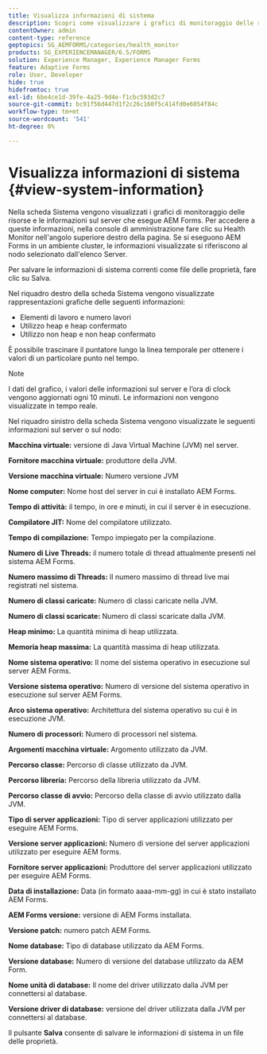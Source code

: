 ```yaml
---
title: Visualizza informazioni di sistema
description: Scopri come visualizzare i grafici di monitoraggio delle risorse e le informazioni sul server che esegue AEM Forms.
contentOwner: admin
content-type: reference
geptopics: SG_AEMFORMS/categories/health_monitor
products: SG_EXPERIENCEMANAGER/6.5/FORMS
solution: Experience Manager, Experience Manager Forms
feature: Adaptive Forms
role: User, Developer
hide: true
hidefromtoc: true
exl-id: 6be4ce1d-39fe-4a25-9d4e-f1cbc593d2c7
source-git-commit: bc91f56d447d1f2c26c160f5c414fd0e6054f84c
workflow-type: tm+mt
source-wordcount: '541'
ht-degree: 0%

---
```


# Visualizza informazioni di sistema {#view-system-information}

Nella scheda Sistema vengono visualizzati i grafici di monitoraggio delle risorse e le informazioni sul server che esegue AEM Forms. Per accedere a queste informazioni, nella console di amministrazione fare clic su Health Monitor nell&#39;angolo superiore destro della pagina. Se si eseguono AEM Forms in un ambiente cluster, le informazioni visualizzate si riferiscono al nodo selezionato dall&#39;elenco Server.

Per salvare le informazioni di sistema correnti come file delle proprietà, fare clic su Salva.

Nel riquadro destro della scheda Sistema vengono visualizzate rappresentazioni grafiche delle seguenti informazioni:

* Elementi di lavoro e numero lavori
* Utilizzo heap e heap confermato
* Utilizzo non heap e non heap confermato

È possibile trascinare il puntatore lungo la linea temporale per ottenere i valori di un particolare punto nel tempo.

>[!NOTE]
>
>I dati del grafico, i valori delle informazioni sul server e l’ora di clock vengono aggiornati ogni 10 minuti. Le informazioni non vengono visualizzate in tempo reale.

Nel riquadro sinistro della scheda Sistema vengono visualizzate le seguenti informazioni sul server o sul nodo:

**Macchina virtuale:** versione di Java Virtual Machine (JVM) nel server.

**Fornitore macchina virtuale:** produttore della JVM.

**Versione macchina virtuale:** Numero versione JVM

**Nome computer:** Nome host del server in cui è installato AEM Forms.

**Tempo di attività:** il tempo, in ore e minuti, in cui il server è in esecuzione.

**Compilatore JIT:** Nome del compilatore utilizzato.

**Tempo di compilazione:** Tempo impiegato per la compilazione.

**Numero di Live Threads:** il numero totale di thread attualmente presenti nel sistema AEM Forms.

**Numero massimo di Threads:** Il numero massimo di thread live mai registrati nel sistema.

**Numero di classi caricate:** Numero di classi caricate nella JVM.

**Numero di classi scaricate:** Numero di classi scaricate dalla JVM.

**Heap minimo:** La quantità minima di heap utilizzata.

**Memoria heap massima:** La quantità massima di heap utilizzata.

**Nome sistema operativo:** Il nome del sistema operativo in esecuzione sul server AEM Forms.

**Versione sistema operativo:** Numero di versione del sistema operativo in esecuzione sul server AEM Forms.

**Arco sistema operativo:** Architettura del sistema operativo su cui è in esecuzione JVM.

**Numero di processori:** Numero di processori nel sistema.

**Argomenti macchina virtuale:** Argomento utilizzato da JVM.

**Percorso classe:** Percorso di classe utilizzato da JVM.

**Percorso libreria:** Percorso della libreria utilizzato da JVM.

**Percorso classe di avvio:** Percorso della classe di avvio utilizzato dalla JVM.

**Tipo di server applicazioni:** Tipo di server applicazioni utilizzato per eseguire AEM Forms.

**Versione server applicazioni:** Numero di versione del server applicazioni utilizzato per eseguire AEM forms.

**Fornitore server applicazioni:** Produttore del server applicazioni utilizzato per eseguire AEM Forms.

**Data di installazione:** Data (in formato aaaa-mm-gg) in cui è stato installato AEM Forms.

**AEM Forms versione:** versione di AEM Forms installata.

**Versione patch:** numero patch AEM Forms.

**Nome database:** Tipo di database utilizzato da AEM Forms.

**Versione database:** Numero di versione del database utilizzato da AEM Form.

**Nome unità di database:** Il nome del driver utilizzato dalla JVM per connettersi al database.

**Versione driver di database:** versione del driver utilizzata dalla JVM per connettersi al database.

Il pulsante **Salva** consente di salvare le informazioni di sistema in un file delle proprietà.

